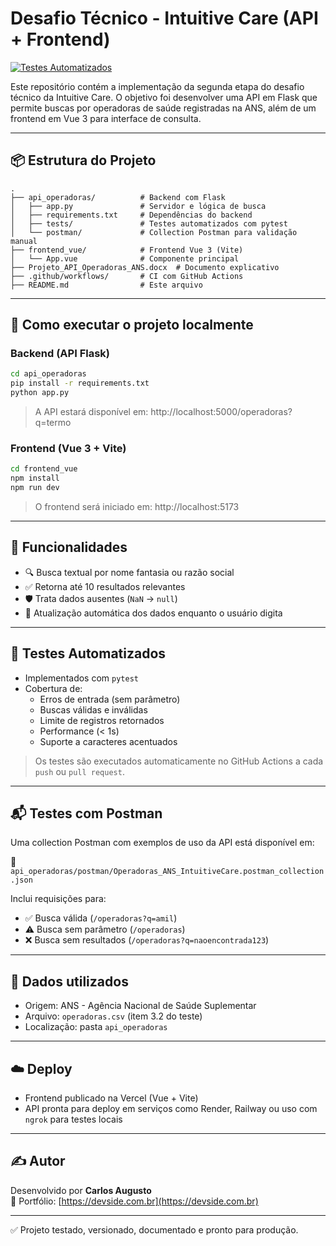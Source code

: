 
# Desafio Técnico - Intuitive Care (API + Frontend)

[![Testes Automatizados](https://github.com/Caarlos7x/teste_api-intuitive_care/actions/workflows/python-tests.yml/badge.svg)](https://github.com/Caarlos7x/teste_api-intuitive_care/actions)

Este repositório contém a implementação da segunda etapa do desafio técnico da Intuitive Care. O objetivo foi desenvolver uma API em Flask que permite buscas por operadoras de saúde registradas na ANS, além de um frontend em Vue 3 para interface de consulta.

---

## 📦 Estrutura do Projeto

```
.
├── api_operadoras/          # Backend com Flask
│   ├── app.py               # Servidor e lógica de busca
│   ├── requirements.txt     # Dependências do backend
│   ├── tests/               # Testes automatizados com pytest
│   └── postman/             # Collection Postman para validação manual
├── frontend_vue/            # Frontend Vue 3 (Vite)
│   └── App.vue              # Componente principal
├── Projeto_API_Operadoras_ANS.docx  # Documento explicativo
├── .github/workflows/       # CI com GitHub Actions
├── README.md                # Este arquivo
```

---

## 🚀 Como executar o projeto localmente

### Backend (API Flask)
```bash
cd api_operadoras
pip install -r requirements.txt
python app.py
```
> A API estará disponível em: http://localhost:5000/operadoras?q=termo

### Frontend (Vue 3 + Vite)
```bash
cd frontend_vue
npm install
npm run dev
```
> O frontend será iniciado em: http://localhost:5173

---

## 🧠 Funcionalidades

- 🔍 Busca textual por nome fantasia ou razão social
- ✅ Retorna até 10 resultados relevantes
- 🛡️ Trata dados ausentes (`NaN` → `null`)
- 🔁 Atualização automática dos dados enquanto o usuário digita

---

## 🧪 Testes Automatizados

- Implementados com `pytest`
- Cobertura de:
  - Erros de entrada (sem parâmetro)
  - Buscas válidas e inválidas
  - Limite de registros retornados
  - Performance (< 1s)
  - Suporte a caracteres acentuados

> Os testes são executados automaticamente no GitHub Actions a cada `push` ou `pull request`.

---

## 📬 Testes com Postman

Uma collection Postman com exemplos de uso da API está disponível em:

📁 `api_operadoras/postman/Operadoras_ANS_IntuitiveCare.postman_collection.json`

Inclui requisições para:

- ✅ Busca válida (`/operadoras?q=amil`)
- ⚠️ Busca sem parâmetro (`/operadoras`)
- ❌ Busca sem resultados (`/operadoras?q=naoencontrada123`)

---

## 📄 Dados utilizados

- Origem: ANS - Agência Nacional de Saúde Suplementar
- Arquivo: `operadoras.csv` (item 3.2 do teste)
- Localização: pasta `api_operadoras`

---

## ☁️ Deploy

- Frontend publicado na Vercel (Vue + Vite)
- API pronta para deploy em serviços como Render, Railway ou uso com `ngrok` para testes locais

---

## ✍️ Autor

Desenvolvido por **Carlos Augusto**  
🔗 Portfólio: [https://devside.com.br](https://devside.com.br)

---

✅ Projeto testado, versionado, documentado e pronto para produção.